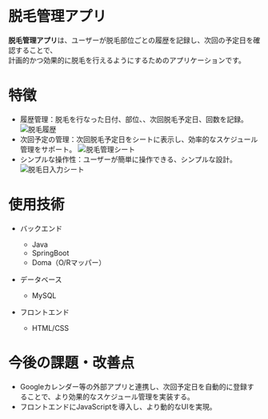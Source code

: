 
# 脱毛管理アプリ
**脱毛管理アプリ**は、ユーザーが脱毛部位ごとの履歴を記録し、次回の予定日を確認することで、  
計画的かつ効果的に脱毛を行えるようにするためのアプリケーションです。

# 特徴
* 履歴管理：脱毛を行なった日付、部位、、次回脱毛予定日、回数を記録。
![脱毛履歴](https://github.com/user-attachments/assets/69d1b17f-28d1-4cef-8a28-311356ea0d13)
* 次回予定の管理：次回脱毛予定日をシートに表示し、効率的なスケジュール管理をサポート。
![脱毛管理シート](https://github.com/user-attachments/assets/b5c54068-dbd4-4216-935b-2a29b098a794)
* シンプルな操作性：ユーザーが簡単に操作できる、シンプルな設計。
![脱毛日入力シート](https://github.com/user-attachments/assets/6f0c3139-1ab7-4649-a307-32e20faff36f)

# 使用技術
* バックエンド
  * Java
  * SpringBoot
  * Doma（O/Rマッパー）

* データベース
  * MySQL

* フロントエンド
  * HTML/CSS

# 今後の課題・改善点
* Googleカレンダー等の外部アプリと連携し、次回予定日を自動的に登録することで、より効果的なスケジュール管理を実装する。
* フロントエンドにJavaScriptを導入し、より動的なUIを実現。
